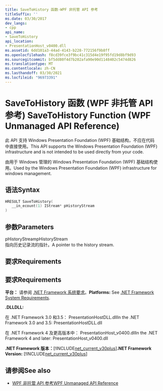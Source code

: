 ```yaml
---
title: SaveToHistory 函数-WPF 非托管 API 参考
titleSuffix: ''
ms.date: 03/30/2017
dev_langs:
- cpp
api_name:
- SaveToHistory
api_location:
- PresentationHost_v0400.dll
ms.assetid: 6dd101a3-44ad-4143-b228-772156f9b8ff
ms.openlocfilehash: f8cd39fce3f9bc41c315d4e19f95fd19d8bf9d93
ms.sourcegitcommit: bf5dd80f4d7b202afa90e90d1148402c5474d826
ms.translationtype: MT
ms.contentlocale: zh-CN
ms.lasthandoff: 03/30/2021
ms.locfileid: "96973391"
---
```

# <a name="savetohistory-function-wpf-unmanaged-api-reference"></a><span data-ttu-id="18597-102">SaveToHistory 函数 (WPF 非托管 API 参考) </span><span class="sxs-lookup"><span data-stu-id="18597-102">SaveToHistory Function (WPF Unmanaged API Reference)</span></span>
<span data-ttu-id="18597-103">此 API 支持 Windows Presentation Foundation (WPF) 基础结构，不应在代码中直接使用。</span><span class="sxs-lookup"><span data-stu-id="18597-103">This API supports the Windows Presentation Foundation (WPF) infrastructure and is not intended to be used directly from your code.</span></span>  
  
 <span data-ttu-id="18597-104">由用于 Windows 管理的 Windows Presentation Foundation (WPF) 基础结构使用。</span><span class="sxs-lookup"><span data-stu-id="18597-104">Used by the Windows Presentation Foundation (WPF) infrastructure for windows management.</span></span>  
  
## <a name="syntax"></a><span data-ttu-id="18597-105">语法</span><span class="sxs-lookup"><span data-stu-id="18597-105">Syntax</span></span>  
  
```cpp  
HRESULT SaveToHistory(  
   __in_ecount(1) IStream* pHistoryStream  
)  
```  
  
## <a name="parameters"></a><span data-ttu-id="18597-106">参数</span><span class="sxs-lookup"><span data-stu-id="18597-106">Parameters</span></span>  
 <span data-ttu-id="18597-107">pHistoryStream</span><span class="sxs-lookup"><span data-stu-id="18597-107">pHistoryStream</span></span>  
 <span data-ttu-id="18597-108">指向历史记录流的指针。</span><span class="sxs-lookup"><span data-stu-id="18597-108">A pointer to the history stream.</span></span>  
  
## <a name="requirements"></a><span data-ttu-id="18597-109">要求</span><span class="sxs-lookup"><span data-stu-id="18597-109">Requirements</span></span>  
  
## <a name="requirements"></a><span data-ttu-id="18597-110">要求</span><span class="sxs-lookup"><span data-stu-id="18597-110">Requirements</span></span>  
 <span data-ttu-id="18597-111">**平台：** 请参阅 [.NET Framework 系统要求](/dotnet/framework/get-started/system-requirements)。</span><span class="sxs-lookup"><span data-stu-id="18597-111">**Platforms:** See [.NET Framework System Requirements](/dotnet/framework/get-started/system-requirements).</span></span>  
  
 <span data-ttu-id="18597-112">**.DLL**</span><span class="sxs-lookup"><span data-stu-id="18597-112">**DLL:**</span></span>  
  
 <span data-ttu-id="18597-113">在 .NET Framework 3.0 和3.5： PresentationHostDLL.dll</span><span class="sxs-lookup"><span data-stu-id="18597-113">In the .NET Framework 3.0 and 3.5: PresentationHostDLL.dll</span></span>  
  
 <span data-ttu-id="18597-114">在 .NET Framework 4 及更高版本中： PresentationHost_v0400.dll</span><span class="sxs-lookup"><span data-stu-id="18597-114">In the .NET Framework 4 and later: PresentationHost_v0400.dll</span></span>  
  
 <span data-ttu-id="18597-115">**.NET Framework 版本：**[!INCLUDE[net_current_v30plus](../../../includes/net-current-v30plus-md.md)]</span><span class="sxs-lookup"><span data-stu-id="18597-115">**.NET Framework Version:** [!INCLUDE[net_current_v30plus](../../../includes/net-current-v30plus-md.md)]</span></span>  
  
## <a name="see-also"></a><span data-ttu-id="18597-116">请参阅</span><span class="sxs-lookup"><span data-stu-id="18597-116">See also</span></span>

- [<span data-ttu-id="18597-117">WPF 非托管 API 参考</span><span class="sxs-lookup"><span data-stu-id="18597-117">WPF Unmanaged API Reference</span></span>](wpf-unmanaged-api-reference.md)
